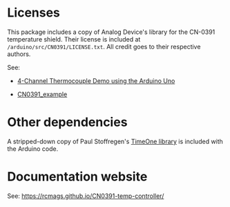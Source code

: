 # Licenses
This package includes a copy of Analog Device's library for the CN-0391 temperature shield. 
Their license is included at `/arduino/src/CN0391/LICENSE.txt`. All credit goes to their respective
authors. 

See:

- [4-Channel Thermocouple Demo using the Arduino Uno](https://wiki.analog.com/resources/eval/user-guides/arduino-uno/reference_designs/demo_cn0391)

- [CN0391_example](https://github.com/analogdevicesinc/arduino/tree/master/Arduino%20Uno%20R3/examples/CN0391_example)

# Other dependencies
A stripped-down copy of Paul Stoffregen's [TimeOne library](https://github.com/PaulStoffregen/TimerOne) is included with the Arduino code. 

# Documentation website
See: https://rcmags.github.io/CN0391-temp-controller/